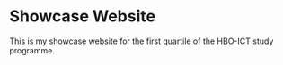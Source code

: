 # Showcase Website

This is my showcase website for the first quartile of the HBO-ICT study programme.

